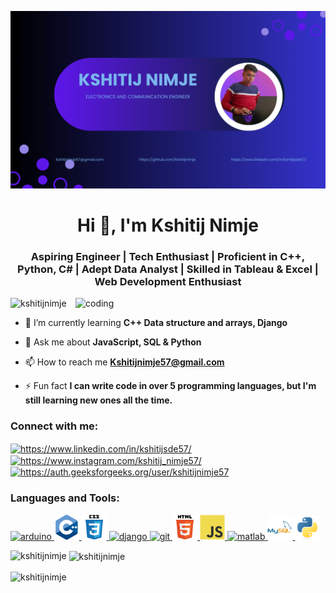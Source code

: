 ![logo](https://github.com/Kshitijnimje/Kshitijnimje/blob/main/Github%20banner%2057.png?raw=true)

<h1 align="center">Hi 👋, I'm Kshitij Nimje</h1>
<h3 align="center">Aspiring Engineer | Tech Enthusiast | Proficient in C++, Python, C# | Adept Data Analyst | Skilled in Tableau & Excel | Web Development Enthusiast</h3>

<img align="right" alt = "coding" width= "400" src=" https://miro.medium.com/v2/resize:fit:1400/1*w1BTUZctqyEYJrldIqJXqg.gif">
<p align="left"> <img src="https://komarev.com/ghpvc/?username=kshitijnimje&label=Profile%20views&color=0e75b6&style=flat" alt="kshitijnimje" /> </p>

- 🌱 I’m currently learning **C++ Data structure and arrays, Django**

- 💬 Ask me about **JavaScript, SQL & Python**

- 📫 How to reach me **Kshitijnimje57@gmail.com**

- ⚡ Fun fact **I can write code in over 5 programming languages, but I'm still learning new ones all the time.**

<h3 align="left">Connect with me:</h3>
<p align="left">
<a href="https://linkedin.com/in/https://www.linkedin.com/in/kshitijsde57/" target="blank"><img align="center" src="https://raw.githubusercontent.com/rahuldkjain/github-profile-readme-generator/master/src/images/icons/Social/linked-in-alt.svg" alt="https://www.linkedin.com/in/kshitijsde57/" height="30" width="40" /></a>
<a href="https://instagram.com/https://www.instagram.com/kshitij_nimje57/" target="blank"><img align="center" src="https://raw.githubusercontent.com/rahuldkjain/github-profile-readme-generator/master/src/images/icons/Social/instagram.svg" alt="https://www.instagram.com/kshitij_nimje57/" height="30" width="40" /></a>
<a href="https://auth.geeksforgeeks.org/user/https://auth.geeksforgeeks.org/user/kshitijnimje57" target="blank"><img align="center" src="https://raw.githubusercontent.com/rahuldkjain/github-profile-readme-generator/master/src/images/icons/Social/geeks-for-geeks.svg" alt="https://auth.geeksforgeeks.org/user/kshitijnimje57" height="30" width="40" /></a>
</p>

<h3 align="left">Languages and Tools:</h3>
<p align="left"> <a href="https://www.arduino.cc/" target="_blank" rel="noreferrer"> <img src="https://cdn.worldvectorlogo.com/logos/arduino-1.svg" alt="arduino" width="40" height="40"/> </a> <a href="https://www.w3schools.com/cpp/" target="_blank" rel="noreferrer"> <img src="https://raw.githubusercontent.com/devicons/devicon/master/icons/cplusplus/cplusplus-original.svg" alt="cplusplus" width="40" height="40"/> </a> <a href="https://www.w3schools.com/css/" target="_blank" rel="noreferrer"> <img src="https://raw.githubusercontent.com/devicons/devicon/master/icons/css3/css3-original-wordmark.svg" alt="css3" width="40" height="40"/> </a> <a href="https://www.djangoproject.com/" target="_blank" rel="noreferrer"> <img src="https://cdn.worldvectorlogo.com/logos/django.svg" alt="django" width="40" height="40"/> </a> <a href="https://git-scm.com/" target="_blank" rel="noreferrer"> <img src="https://www.vectorlogo.zone/logos/git-scm/git-scm-icon.svg" alt="git" width="40" height="40"/> </a> <a href="https://www.w3.org/html/" target="_blank" rel="noreferrer"> <img src="https://raw.githubusercontent.com/devicons/devicon/master/icons/html5/html5-original-wordmark.svg" alt="html5" width="40" height="40"/> </a> <a href="https://developer.mozilla.org/en-US/docs/Web/JavaScript" target="_blank" rel="noreferrer"> <img src="https://raw.githubusercontent.com/devicons/devicon/master/icons/javascript/javascript-original.svg" alt="javascript" width="40" height="40"/> </a> <a href="https://www.mathworks.com/" target="_blank" rel="noreferrer"> <img src="https://upload.wikimedia.org/wikipedia/commons/2/21/Matlab_Logo.png" alt="matlab" width="40" height="40"/> </a> <a href="https://www.mysql.com/" target="_blank" rel="noreferrer"> <img src="https://raw.githubusercontent.com/devicons/devicon/master/icons/mysql/mysql-original-wordmark.svg" alt="mysql" width="40" height="40"/> </a> <a href="https://www.python.org" target="_blank" rel="noreferrer"> <img src="https://raw.githubusercontent.com/devicons/devicon/master/icons/python/python-original.svg" alt="python" width="40" height="40"/> </a> </p>

<p><img align="left" src="https://github-readme-stats.vercel.app/api/top-langs?username=kshitijnimje&show_icons=true&locale=en&layout=compact" alt="kshitijnimje" /></p>

<p>&nbsp;<img align="center" src="https://github-readme-stats.vercel.app/api?username=kshitijnimje&show_icons=true&locale=en" alt="kshitijnimje" /></p>

<p><img align="center" src="https://github-readme-streak-stats.herokuapp.com/?user=kshitijnimje&" alt="kshitijnimje" /></p>
